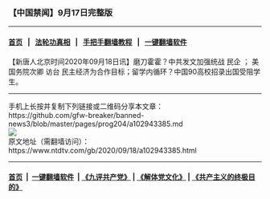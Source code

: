 ### 【中国禁闻】9月17日完整版
------------------------

#### [首页](https://github.com/gfw-breaker/banned-news3/blob/master/README.md) &nbsp;&nbsp;|&nbsp;&nbsp; [法轮功真相](https://github.com/begood0513/basic/blob/master/README.md)  &nbsp;&nbsp;|&nbsp;&nbsp; [手把手翻墙教程](https://github.com/gfw-breaker/guides/wiki)  &nbsp;&nbsp;|&nbsp;&nbsp; [一键翻墙软件](https://github.com/gfw-breaker/nogfw/blob/master/README.md)  



<div><div class="post_content" itemprop="articleBody">
 <p>
  【新唐人北京时间2020年09月18日讯】磨刀霍霍？中共发文加强统战
  <ok href="https://www.ntdtv.com/gb/民企.htm">
   民企
  </ok>
  ；
  <ok href="https://www.ntdtv.com/gb/美国务院次卿.htm">
   美国务院次卿
  </ok>
  访台 民主经济为合作目标；留学内循环？中国90高校招录出国受阻学生。
 </p>
 <div class="single_ad">
 </div>
</div>
</div>
<hr/>
手机上长按并复制下列链接或二维码分享本文章：<br/>
https://github.com/gfw-breaker/banned-news3/blob/master/pages/prog204/a102943385.md <br/>
<a href='https://github.com/gfw-breaker/banned-news3/blob/master/pages/prog204/a102943385.md'><img src='https://github.com/gfw-breaker/banned-news3/blob/master/pages/prog204/a102943385.md.png'/></a> <br/>
原文地址（需翻墙访问）：https://www.ntdtv.com/gb/2020/09/18/a102943385.html


------------------------
#### [首页](https://github.com/gfw-breaker/banned-news3/blob/master/README.md) &nbsp;|&nbsp; [一键翻墙软件](https://github.com/gfw-breaker/nogfw/blob/master/README.md) &nbsp;| [《九评共产党》](https://github.com/gfw-breaker/9ping.md/blob/master/README.md#九评之一评共产党是什么) | [《解体党文化》](https://github.com/gfw-breaker/jtdwh.md/blob/master/README.md) | [《共产主义的终极目的》](https://github.com/gfw-breaker/gczydzjmd.md/blob/master/README.md)


<img src='http://gfw-breaker.win/banned-news3/pages/prog204/a102943385.md' width='0px' height='0px'/>